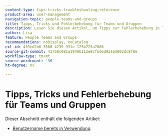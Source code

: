 ```yaml
---
content-type: tips-tricks-troubleshooting;reference
product-area: user-management
navigation-topic: people-teams-and-groups
title: Tipps, Tricks und Fehlerbehebung für Teams und Gruppen
description: Lesen Sie diesen Artikel, um Tipps zur Fehlerbehebung in Teams und Gruppen zu erhalten.
author: Lisa
feature: People Teams and Groups
recommendations: noDisplay, noCatalog
exl-id: 439ed2b6-3580-4239-931e-125b725a7866
source-git-commit: 417b8c081a1940b112e8cfbd6d9216d802dc8f8e
workflow-type: tm+mt
source-wordcount: '36'
ht-degree: 0%

---
```


# Tipps, Tricks und Fehlerbehebung für Teams und Gruppen

Dieser Abschnitt enthält die folgenden Artikel:

* [Benutzername bereits in Verwendung](../../people-teams-and-groups/tips-tricks-and-troubleshooting/username-already-in-use.md)
